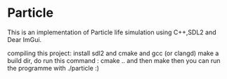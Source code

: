 # Particle
This is an implementation of Particle life simulation using C++,SDL2 and Dear ImGui.

compiling this project:
install sdl2 and cmake and gcc (or clangd) 
make a build dir, do run this command : cmake ..
and then make
then you can run the programme with ./particle :)
